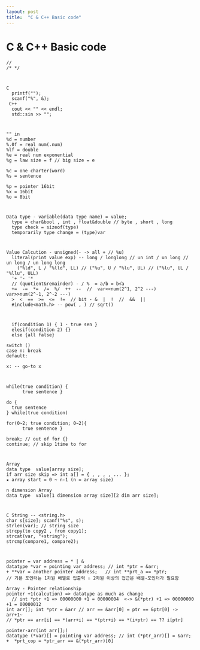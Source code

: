 ```yaml
---
layout: post
title:  "C & C++ Basic code"
---
```


# C & C++ Basic code
    //
    /* */
#
    C 
      printf("");
      scanf("%", &);
     C++
      cout << "" << endl;
      std::sin >> "";
# 
    "" in
    %d = number
    %.0f = real num(.num)
    %lf = double
    %e = real num exponential
    %g = law size = f // big size = e
  
    %c = one charter(word)
    %s = sentence
  
    %p = pointer 16bit
    %x = 16bit
    %o = 8bit
#
    Data type - variable(data type name) = value;
      type = char&bool , int , float&double // byte , short , long
      type check = sizeof(type)
      temporarily type change = (type)var
#
    Value Calcution - unsigned(- -> all + // %u)
      literal(print value exp) -- long / longlong // un int / un long // un long / un long long
        ("%ld", L / "%lld", LL) // ("%u", U / "%lu", UL) // ("%lu", UL / "%llu", ULL)
      '+ '- '*
      // (quotient&remainder) - / %  = a/b = b√a
      +=  -=  *=  /=  %/  ++  --  //  var<<num(2^1, 2^2 ---)  var>>num(2^-1, 2^-2 ---)
      >  <  ==  >=  <=  !=  // bit - &  |  !  //  &&  ||
      #include<math.h> -- pow( , ) // sqrt()

#
      if(condition 1) { 1 - true sen }
      elesif(condition 2) {}
      else {all false}

    switch ()
    case n: break
    default:

    x: -- go-to x

#
    while(true condition) {
          true sentence }
    
    do {
      true sentence
    } while(true condition)
    
    for(0~2; true condition; 0~2){
          true sentence }
    
    break; // out of for {}
    continue; // skip 1time to for

#
    Array
    data type  value[array size];
    if arr size skip => int a[] = { , , , , ... };
    ★ array start = 0 ~ n-1 (n = array size)
    
    n dimension Array
    data type  value[1 dimension array size][2 dim arr size];
    
#
    C String -- <string.h>
    char s[size]; scanf("%s", s);
    strlen(var); // string size
    strcpy(to copy2 , from copy1);
    strcat(var, "+string");
    strcmp(compare1, compare2);

#
    pointer = var address = * | &
    datatype *var = pointing var address; // int *ptr = &arr;
    + **var = another pointer address;   // int **prt_a == *ptr;
    // 기본 포인터는 1차원 배열로 입출력 ∴ 2차원 이상의 접근은 배열-포인터가 필요함
    
    Array - Pointer relationship
    pointer +1(calcution) => datatype as much as change
      // int *ptr +1 => 00000000 +1 = 00000004  <-> &(*ptr) +1 => 00000000 +1 = 00000012
    int arr[]; int *ptr = &arr // arr == &arr[0] = ptr == &ptr[0] -> arr+1~
    // *ptr == arr[i] == *(arr+i) == *(ptr+i) == *(i+ptr) == ?? i[ptr]
    
    pointer-arr(int arr[];)
    datatype (*var)[] = pointing var address; // int (*ptr_arr)[] = &arr;  +  *prt_cop = *ptr_arr == &(*ptr_arr)[0]
    
    
    
    
    
    
    
    
    
